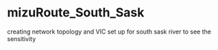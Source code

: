 # mizuRoute_South_Sask
creating network topology and VIC set up for south sask river to see the sensitivity
